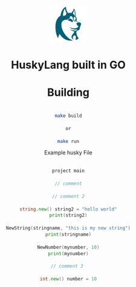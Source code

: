 <div id="header" align="center">
  <img src="https://raw.githubusercontent.com/kmendell/husky/main/github/logo2.png" width="100"/>
  <h1>HuskyLang built in GO</h1>

<h1>Building</h1>

  ```bash
  
  make build

  or

  make run

  ```
<div>

Example husky File

```go

project main

// comment

// comment 2

string.new() string2 = "hello world"
print(string2)

NewString(stringname, "this is my new string")
print(stringname)

NewNumber(mynumber, 10)
print(mynumber)

// comment 3 

int.new() number = 10

```


